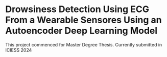 # Drowsiness Detection Using ECG From a Wearable Sensores Using an Autoencoder Deep Learning Model

This project commenced for Master Degree Thesis. Currently submitted in ICIESS 2024
